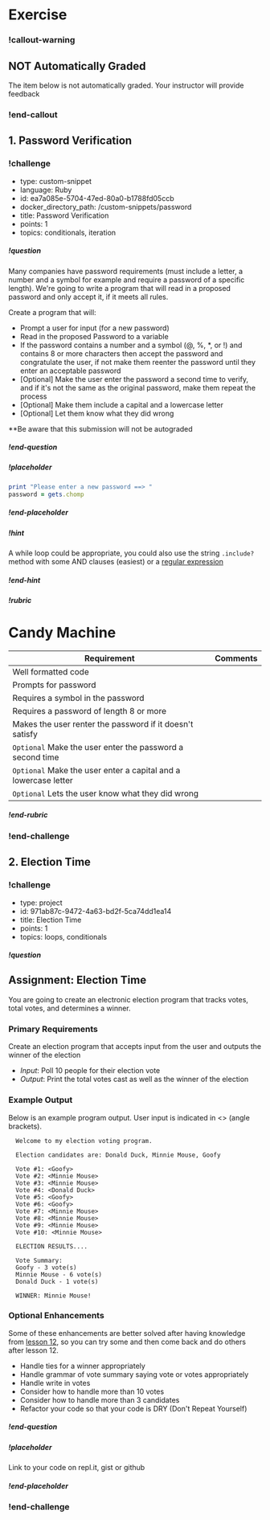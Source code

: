 # Exercise

### !callout-warning

## NOT Automatically Graded

The item below is not automatically graded.  Your instructor will provide feedback

### !end-callout

## 1. Password Verification

<!-- >>>>>>>>>>>>>>>>>>>>>> BEGIN CHALLENGE >>>>>>>>>>>>>>>>>>>>>> -->
<!-- Replace everything in square brackets [] and remove brackets  -->

### !challenge

* type: custom-snippet
* language: Ruby
* id: ea7a085e-5704-47ed-80a0-b1788fd05ccb
* docker_directory_path: /custom-snippets/password
* title: Password Verification
* points: 1
* topics: conditionals, iteration

##### !question

Many companies have password requirements (must include a letter, a number and a symbol for example and require a password of a specific length). We're going to write a program that will read in a proposed password and only accept it, if it meets all rules.  

Create a program that will:
* Prompt a user for input (for a new password)
* Read in the proposed Password to a variable
* If the password contains a number and a symbol (@, %, \*, or !) and contains 8 or more characters then accept the password and congratulate the user, if not make them reenter the password until they enter an acceptable password
* [Optional] Make the user enter the password a second time to verify, and if it's not the same as the original password, make them repeat the process
* [Optional] Make them include a capital and a lowercase letter
* [Optional] Let them know what they did wrong

**Be aware that this submission will not be autograded

##### !end-question

##### !placeholder

```ruby
print "Please enter a new password ==> "
password = gets.chomp
```

##### !end-placeholder

##### !hint

A while loop could be appropriate, you could also use the string `.include?` method with some AND clauses (easiest) or a [regular expression](https://www.rubyguides.com/2015/06/ruby-regex/)

##### !end-hint
##### !rubric

# Candy Machine

| Requirement                                                                                                   | Comments |
| ------------------------------------------------------------------------------------------------------------- | -------- |
| Well formatted code                                                                                           |          |
| Prompts for password                                                                                          |          |
| Requires a symbol in the password                                                                             |          |
| Requires a password of length 8 or more                                                                       |          |
| Makes the user renter the password if it doesn't satisfy                                                      |          |
| `Optional`                                               Make the user enter the password a second time       |
| `Optional`                                               Make the user enter a capital and a lowercase letter |
| `Optional`                                                Lets the user know what they did wrong              |



##### !end-rubric

### !end-challenge

<!-- ======================= END CHALLENGE ======================= -->

## 2. Election Time

<!-- >>>>>>>>>>>>>>>>>>>>>> BEGIN CHALLENGE >>>>>>>>>>>>>>>>>>>>>> -->
<!-- Replace everything in square brackets [] and remove brackets  -->

### !challenge

* type: project
* id: 971ab87c-9472-4a63-bd2f-5ca74dd1ea14
* title: Election Time
* points: 1
* topics: loops, conditionals

##### !question

## Assignment: Election Time

You are going to create an electronic election program that tracks votes, total votes, and determines a winner.

### Primary Requirements

Create an election program that accepts input from the user and outputs the winner of the election

  - *Input*: Poll 10 people for their election vote
  - *Output*: Print the total votes cast as well as the winner of the election

### Example Output

Below is an example program output. User input is indicated in &lt;&gt; (angle brackets).

```
  Welcome to my election voting program.

  Election candidates are: Donald Duck, Minnie Mouse, Goofy

  Vote #1: <Goofy>
  Vote #2: <Minnie Mouse>
  Vote #3: <Minnie Mouse>
  Vote #4: <Donald Duck>
  Vote #5: <Goofy>
  Vote #6: <Goofy>
  Vote #7: <Minnie Mouse>
  Vote #8: <Minnie Mouse>
  Vote #9: <Minnie Mouse>
  Vote #10: <Minnie Mouse>

  ELECTION RESULTS....

  Vote Summary:
  Goofy - 3 vote(s)
  Minnie Mouse - 6 vote(s)
  Donald Duck - 1 vote(s)

  WINNER: Minnie Mouse!
```

### Optional Enhancements

Some of these enhancements are better solved after having knowledge from [lesson 12](https://github.com/Ada-Developers-Academy/jump-start/tree/master/learning-to-code/arrays), so you can try some and then come back and do others after lesson 12.

- Handle ties for a winner appropriately
- Handle grammar of vote summary saying vote or votes appropriately
- Handle write in votes
- Consider how to handle more than 10 votes
- Consider how to handle more than 3 candidates
- Refactor your code so that your code is DRY (Don't Repeat Yourself)

##### !end-question

##### !placeholder

Link to your code on repl.it, gist or github

##### !end-placeholder

<!-- other optional sections -->
<!-- !hint - !end-hint (markdown, users can see after a failed attempt) -->
<!-- !rubric - !end-rubric (markdown, instructors can see while scoring a checkpoint) -->
<!-- !explanation - !end-explanation (markdown, students can see after answering correctly) -->

### !end-challenge

<!-- ======================= END CHALLENGE ======================= -->
